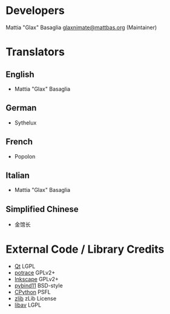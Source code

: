Developers
==========

Mattia "Glax" Basaglia <glaxnimate@mattbas.org> (Maintainer)


Translators
===========


English
-------

* Mattia "Glax" Basaglia

German
------

* Sythelux

French
------

* Popolon

Italian
-------

* Mattia "Glax" Basaglia

Simplified Chinese
------------------

* 金馆长


External Code / Library Credits
===============================

* [Qt](https://www.qt.io/) LGPL
* [potrace](http://potrace.sourceforge.net/) GPLv2+
* [Inkscape](https://inkscape.org/) GPLv2+
* [pybind11](https://pybind11.readthedocs.io/en/stable/) BSD-style
* [CPython](https://python.org/) PSFL
* [zlib](https://www.zlib.net/) zLib License
* [libav](https://libav.org/) LGPL
